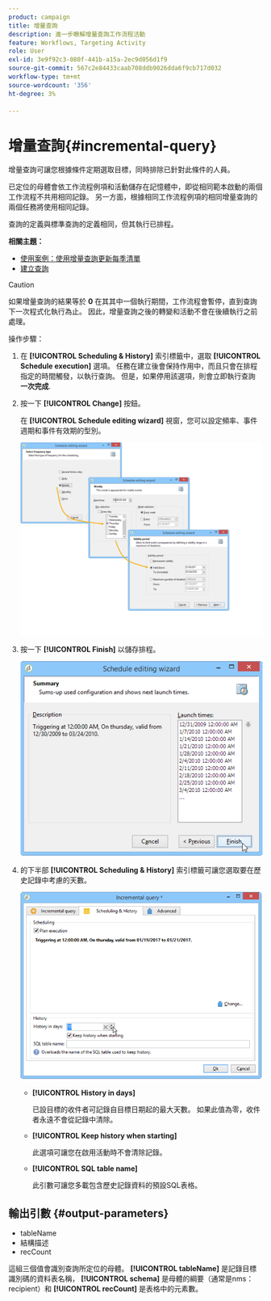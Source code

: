 ```yaml
---
product: campaign
title: 增量查詢
description: 進一步瞭解增量查詢工作流程活動
feature: Workflows, Targeting Activity
role: User
exl-id: 3e9f92c3-080f-441b-a15a-2ec9d056d1f9
source-git-commit: 567c2e84433caab708ddb9026dda6f9cb717d032
workflow-type: tm+mt
source-wordcount: '356'
ht-degree: 3%

---
```


# 增量查詢{#incremental-query}



增量查詢可讓您根據條件定期選取目標，同時排除已針對此條件的人員。

已定位的母體會依工作流程例項和活動儲存在記憶體中，即從相同範本啟動的兩個工作流程不共用相同記錄。 另一方面，根據相同工作流程例項的相同增量查詢的兩個任務將使用相同記錄。

查詢的定義與標準查詢的定義相同，但其執行已排程。

**相關主題：**

* [使用案例：使用增量查詢更新每季清單](quarterly-list-update.md)
* [建立查詢](query.md#creating-a-query)

>[!CAUTION]
>
>如果增量查詢的結果等於 **0** 在其其中一個執行期間，工作流程會暫停，直到查詢下一次程式化執行為止。 因此，增量查詢之後的轉變和活動不會在後續執行之前處理。

操作步驟：

1. 在 **[!UICONTROL Scheduling & History]** 索引標籤中，選取 **[!UICONTROL Schedule execution]** 選項。 任務在建立後會保持作用中，而且只會在排程指定的時間觸發，以執行查詢。 但是，如果停用該選項，則會立即執行查詢 **一次完成**.
1. 按一下 **[!UICONTROL Change]** 按鈕。

   在 **[!UICONTROL Schedule editing wizard]** 視窗，您可以設定頻率、事件週期和事件有效期的型別。

   ![](assets/s_user_segmentation_wizard_11.png)

1. 按一下 **[!UICONTROL Finish]** 以儲存排程。

   ![](assets/s_user_segmentation_wizard_valid.png)

1. 的下半部 **[!UICONTROL Scheduling & History]** 索引標籤可讓您選取要在歷史記錄中考慮的天數。

   ![](assets/edit_request_inc.png)

   * **[!UICONTROL History in days]**

     已設目標的收件者可記錄自目標日期起的最大天數。 如果此值為零，收件者永遠不會從記錄中清除。

   * **[!UICONTROL Keep history when starting]**

     此選項可讓您在啟用活動時不會清除記錄。

   * **[!UICONTROL SQL table name]**

     此引數可讓您多載包含歷史記錄資料的預設SQL表格。

## 輸出引數 {#output-parameters}

* tableName
* 結構描述
* recCount

這組三個值會識別查詢所定位的母體。 **[!UICONTROL tableName]** 是記錄目標識別碼的資料表名稱， **[!UICONTROL schema]** 是母體的綱要（通常是nms：recipient）和 **[!UICONTROL recCount]** 是表格中的元素數。
